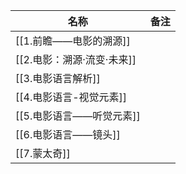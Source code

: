 | 名称                     | 备注 |
| ------------------------ | ---- |
| [[1.前瞻——电影的溯源]]     |      |
| [[2.电影：溯源·流变·未来]] |      |
| [[3.电影语言解析]]         |      |
| [[4.电影语言-视觉元素]]    |      |
| [[5.电影语言——听觉元素]]   |      |
| [[6.电影语言——镜头]]       |      |
| [[7.蒙太奇]]               |      |

